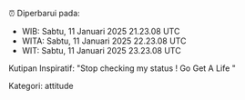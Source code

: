 ⏰ Diperbarui pada:
- WIB: Sabtu, 11 Januari 2025 21.23.08 UTC
- WITA: Sabtu, 11 Januari 2025 22.23.08 UTC
- WIT: Sabtu, 11 Januari 2025 23.23.08 UTC

Kutipan Inspiratif:
"Stop checking my status ! Go Get A Life "


Kategori: attitude

